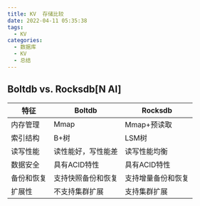 ```yaml
---
title: KV  存储比较
date: 2022-04-11 05:35:38
tags:
  - KV
categories: 
  - 数据库
  - KV
  - 总结
---
```



<p></p>
<!-- more -->

## Boltdb vs.  Rocksdb[N AI]


| 特征 | Boltdb | Rocksdb |
| --- | --- | --- |
| 内存管理 | Mmap | Mmap+预读取 |
| 索引结构 | B+树 | LSM树 |
| 读写性能 | 读性能好，写性能差 | 读写性能均衡 |
| 数据安全 | 具有ACID特性 | 具有ACID特性 |
| 备份和恢复 | 支持快照备份和恢复 | 支持增量备份和恢复 |
| 扩展性 | 不支持集群扩展 | 支持集群扩展 |



